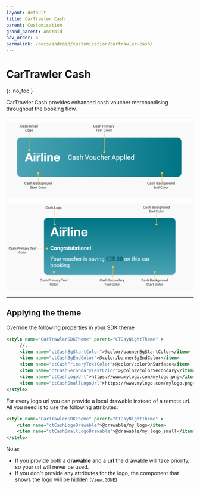 ```yaml
---
layout: default
title: CarTrawler Cash
parent: Customisation
grand_parent: Android
nav_order: 4
permalink: /docs/android/customisation/cartrawler-cash/
---
```


# CarTrawler Cash

{: .no_toc }

CarTrawler Cash provides enhanced cash voucher merchandising throughout the booking flow.

---

![](/uploads/cash_small_banner.svg)

![](/uploads/cash_big_banner.svg)

---

## Applying the theme

Override the following properties in your SDK theme
```xml
<style name="CarTrawlerSDKTheme" parent="CTDayNightTheme" >
     //..
     <item name="ctCashBgStartColor">@color/bannerBgStartColor</item>
     <item name="ctCashBgEndColor">@color/bannerBgEndColor</item>
     <item name="ctCashPrimaryTextColor">@color/colorOnSurface</item>
     <item name="ctCashSecondaryTextColor">@color/colorSecondary</item>
     <item name="ctCashLogoUrl">https://www.mylogo.com/mylogo.png</item>
     <item name="ctCashSmallLogoUrl">https://www.mylogo.com/mylogo.png</item>
</style>
```   

For every logo url you can provide a local drawable instead of a remote url. All you need is to
use the following attributes:

```xml
<style name="CarTrawlerSDKTheme" parent="CTDayNightTheme" >
    <item name="ctCashLogoDrawable">@drawable/my_logo</item>
    <item name="ctCashSmallLogoDrawable">@drawable/my_logo_small</item>
</style>
```

Note: 
* If you provide both a <b>drawable</b> and a <b>url</b> the drawable will take priority, so your url will never be used.
* If you don't provide any attributes for the logo, the component that shows the logo will be hidden (`View.GONE`) 